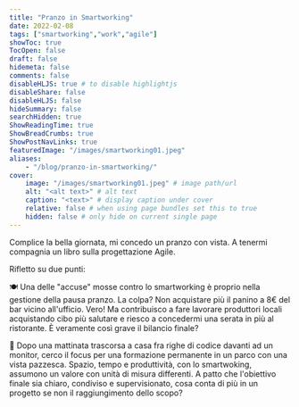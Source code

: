 ```yaml
---
title: "Pranzo in Smartworking"
date: 2022-02-08
tags: ["smartworking","work","agile"]
showToc: true
TocOpen: false
draft: false
hidemeta: false
comments: false
disableHLJS: true # to disable highlightjs
disableShare: false
disableHLJS: false
hideSummary: false
searchHidden: true
ShowReadingTime: true
ShowBreadCrumbs: true
ShowPostNavLinks: true
featuredImage: "/images/smartworking01.jpeg"
aliases:
    - "/blog/pranzo-in-smartworking/"
cover:
    image: "/images/smartworking01.jpeg" # image path/url
    alt: "<alt text>" # alt text
    caption: "<text>" # display caption under cover
    relative: false # when using page bundles set this to true
    hidden: false # only hide on current single page
---
```

Complice la bella giornata, mi concedo un pranzo con vista. A tenermi compagnia un libro sulla progettazione Agile. 

Rifletto su due punti:

🍽️ Una delle "accuse" mosse contro lo smartworking è proprio nella gestione della pausa pranzo. La colpa? Non acquistare più il panino a 8€ del bar vicino all'ufficio. Vero! Ma contribuisco a fare lavorare produttori locali acquistando cibo più salutare e riesco a concedermi una serata in più al ristorante. È veramente così grave il bilancio finale?

🌳 Dopo una mattinata trascorsa a casa fra righe di codice davanti ad un monitor, cerco il focus per una formazione permanente in un parco con una vista pazzesca. Spazio, tempo e produttività, con lo smartwoking, assumono un valore con unità di misura differenti. A patto che l'obiettivo finale sia chiaro, condiviso e supervisionato, cosa conta di più in un progetto se non il raggiungimento dello scopo?
